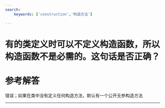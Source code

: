 ```yaml
---
search:
    keywords: ['construction','构造方法']

---
```



# 有的类定义时可以不定义构造函数，所以构造函数不是必需的。这句话是否正确？

# 参考解答

错误；如果在类中没有定义任何构造方法，默认有一个公开无参构造方法

---
